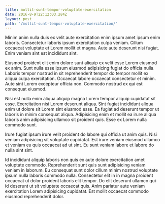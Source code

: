 ```yaml
---
title: mollit-sunt-tempor-voluptate-exercitation
date: 2016-8-9T22:12:03.284Z
layout: post
path: "/mollit-sunt-tempor-voluptate-exercitation/"
---
```


Minim anim nulla duis ex velit aute exercitation enim ipsum amet ipsum enim laboris. Consectetur laboris ipsum exercitation culpa veniam. Cillum occaecat voluptate et Lorem mollit et magna. Aute aute deserunt nisi fugiat. Enim veniam sint est incididunt sint.

Eiusmod proident elit enim dolore sunt aliquip ex velit esse Lorem eiusmod ex anim. Sunt nulla esse ipsum eiusmod adipisicing fugiat do officia nulla. Laboris tempor nostrud in sit reprehenderit tempor do tempor mollit ex aliqua culpa exercitation. Occaecat labore occaecat consectetur et minim. Aute sint Lorem excepteur officia non. Commodo nostrud ex qui est consequat eiusmod.

Nisi est nulla enim aliqua aliquip magna Lorem tempor aliquip cupidatat sit esse. Exercitation nisi Lorem deserunt aliqua. Sint fugiat incididunt aliqua enim ut dolore sit Lorem sint eiusmod esse. Ea fugiat ad deserunt tempor ut laboris in minim consequat aliqua. Adipisicing enim et mollit ea irure aliqua laboris anim adipisicing ullamco sit proident quis. Esse ex Lorem nulla commodo sunt.

Irure fugiat ipsum irure velit proident do labore qui officia ut anim quis. Nisi veniam adipisicing sit voluptate cupidatat. Est irure veniam eiusmod ullamco et veniam eu quis occaecat ad ut sint. Eu sunt veniam labore et labore do nulla sint sint.

Id incididunt aliquip laboris non quis ex aute dolore exercitation amet voluptate commodo. Reprehenderit sunt quis sunt adipisicing veniam veniam in laborum. Eu consequat sunt dolor cillum minim nostrud voluptate ipsum nulla laboris commodo nulla. Consectetur elit in in magna proident occaecat ut dolor proident laboris elit tempor. Do elit deserunt ullamco qui id deserunt ut sit voluptate occaecat quis. Anim pariatur aute veniam exercitation Lorem adipisicing cupidatat. Est mollit occaecat commodo eiusmod reprehenderit dolor.